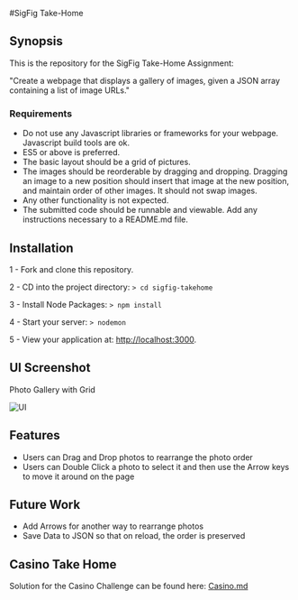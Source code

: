 #SigFig Take-Home

## Synopsis

This is the repository for the SigFig Take-Home Assignment:

"Create a webpage that displays a gallery of images, given a JSON array containing a list of image URLs."

### Requirements

* Do not use any Javascript libraries or frameworks for your webpage. Javascript build tools are ok.
* ES5 or above is preferred.
* The basic layout should be a grid of pictures.
* The images should be reorderable by dragging and dropping. Dragging an image to a new position should insert that image at the new position, and maintain order of other images. It should not swap images.
* Any other functionality is not expected.
* The submitted code should be runnable and viewable. Add any instructions necessary to a README.md file.


## Installation

1 - Fork and clone this repository.

2 - CD into the project directory: ```> cd sigfig-takehome```

3 - Install Node Packages: ```> npm install```

4 - Start your server: ```> nodemon```

5 - View your application at: [http://localhost:3000](http://localhost:3000/).


## UI Screenshot

Photo Gallery with Grid

![UI](http://i.imgur.com/6Qq6W7Y.jpg)


## Features

- Users can Drag and Drop photos to rearrange the photo order
- Users can Double Click a photo to select it and then use the Arrow keys to move it around on the page

## Future Work

- Add Arrows for another way to rearrange photos
- Save Data to JSON so that on reload, the order is preserved

## Casino Take Home

Solution for the Casino Challenge can be found here: [Casino.md](https://github.com/Lily-Brown/sigfig-takehome/blob/master/Casino.md)

